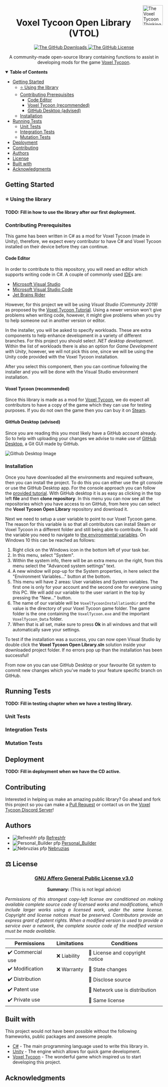 <a href="https://voxeltycoon.xyz/">
	<img src="https://cdn.discordapp.com/emojis/507727751801864192.png?size=64" alt="The Voxel Tycoon Thinking Logo" title="Voxel Tycoon Think Logo" align="right" width="64px" />
</a>

<h1 align="center">Voxel Tycoon Open Library (VTOL)</h1>

<p align="center">
	<a href="https://github.com/victorleblais/voxel-tycoon-open-library/releases">
		<img src="https://img.shields.io/github/downloads/victorleblais/voxel-tycoon-open-library/total?color=success&label=Downloads"/ alt="The GitHub Downloads">
	</a>
	<a href="https://github.com/victorleblais/voxel-tycoon-open-library/blob/main/LICENSE">
		<img src="https://img.shields.io/github/license/victorleblais/voxel-tycoon-open-library?color=informational&label=License"/ alt="The GitHub License">
	</a>
</p>

<p align="center">
A community-made open-source library containing functions to assist in
developing mods for the game <a href="https://voxeltycoon.xyz/">Voxel Tycoon</a>.
</p>

<details open><summary><b>Table of Contents</b></summary>

- [Getting Started](#getting-started)
  - [⭐️ Using the library](#using-the-library)
  - [Contributing Prerequisites](#contributing-prerequisites)
    - [Code Editor](#code-editor)
	- [Voxel Tycoon (recommended)](#voxel-tycoon-recommended)
	- [GitHub Desktop (advised)](#github-desktop-advised)
  - [Installation](#installation)
- [Running Tests](#running-tests)
  - [Unit Tests](#unit-tests)
  - [Integration Tests](#integration-tests)
  - [Mutation Tests](#mutation-tests)
- [Deployment](#deployment)
- [Contributing](#contributing)
- [Authors](#authors)
- [License](#license)
- [Built with](#build-with)
- [Acknowledgments](#acknowledgments)
</details>

## Getting Started

### ⭐️ Using the library

__**TODO: Fill in how to use the library after our first deployment.**__

### Contributing Prerequisites

This game has been written in C# as a mod for Voxel Tycoon (made in Unity),
therefore, we expect every contributor to have C# and Voxel Tycoon installed on
their device before they can continue.

#### Code Editor

In order to contribute to this repository, you will need an editor which
supports writing code in C#. A couple of commonly used
[IDE](https://en.wikipedia.org/wiki/Integrated_development_environment)s are:

- [Microsoft Visual Studio](https://visualstudio.microsoft.com/downloads/)
- [Microsoft Visual Studio Code](https://code.visualstudio.com/download)
- [Jet Brains Rider](https://www.jetbrains.com/rider/)

However, for this project we will be using *Visual Studio (Community 2019)*
as proposed by the [Voxel Tycoon Tutorial](https://docs.voxeltycoon.xyz/guides/script-mods/creating-your-first-script-mod/).
Using a newer version won't give problems when writing code, however, it might
give problems when you try to help someone out in another version or editor.

In the installer, you will be asked to specify workloads. These are extra
components to help enhance development in a variety of different branches.
For this project you should select *.NET desktop development*. Within the
list of workloads there is also an option for *Game Development with Unity*,
however, we will not pick this one, since we will be using the Unity code
provided with the Voxel Tycoon installation.

After you select this component, then you can continue following the installer
and you will be done with the Visual Studio environment installation.

#### Voxel Tycoon (recommended)

Since this library is made as a mod for [Voxel Tycoon](https://voxeltycoon.xyz/),
we do expect all contributors to have a copy of the game which they can use for
testing purposes. If you do not own the game then you can buy it on
[Steam](https://store.steampowered.com/app/732050/Voxel_Tycoon/).

#### GitHub Desktop (advised)

Since you are reading this you most likely have a GitHub account already.
So to help with uploading your changes we advise to make use of
[GitHub Desktop](https://desktop.github.com/), a Git GUI made by GitHub.

![Github Desktop Image](https://desktop.github.com/images/github-desktop-screenshot-windows.png)

### Installation

Once you have downloaded all the environments and required software, then you
can install the project. To do this you can either use the git console or use
the GitHub Desktop app. For the console approach you can follow the
[provided tutorial](https://help.github.com/en/github/creating-cloning-and-archiving-repositories/cloning-a-repository).
With GitHub desktop it is as easy as clicking in the top left **file** and then
**clone repository**. In this menu you can now see all the repositories which
you have access to on GitHub, from here you can select the
**Voxel Tycoon Open Library** repository and download it.

Next we need to setup a user variable to point to our Voxel Tycoon game.
The reason for this variable is so that all contributors can install Steam
or Voxel Tycoon in a different folder and still being able to contribute.
To add the variable you need to navigate to [the environmental variables](https://docs.oracle.com/en/database/oracle/machine-learning/oml4r/1.5.1/oread/creating-and-modifying-environment-variables-on-windows.html).
On Windows 10 this can be reached as follows:

1. Right click on the Windows icon in the bottom left of your task bar.
2. In this menu, select "System".
3. Within the system info, there will be an extra menu on the right,
   from this menu select the "Advanced system settings" text.
4. A new window will pop-up for the System properties,
   in here select the "Environment Variables..." button at the bottom.
5. This menu will have 2 areas: User variables and System variables.
   The first one is only for your account and the second one for everyone
   using this PC. We will add our variable to the user variant in the top
   by pressing the "New..." button.
6. The name of our variable will be `VoxelTycoonInstallationDir` and the value
   is the directory of your Voxel Tycoon game folder. The game folder is the one
   containing the `VoxelTycoon.exe` and the important `VoxelTycoon_Data` folder.
7. When that is all set, make sure to press **Ok** in all windows and that will
   automatically save your settings.

To test if the installation was a success, you can now open Visual Studio by
double click the **Voxel Tycoon Open Library.sln** solution inside your
downloaded project folder. If no errors pop up than the installation has been
successful!

From now on you can use GitHub Desktop or your favourite Git system to commit
new changes which you've made to your feature specific branch on GitHub.

## Running Tests

__**TODO: Fill in testing chapter when we have a testing library.**__

### Unit Tests

### Integration Tests

### Mutation Tests

## Deployment

__**TODO: Fill in deployment when we have the CD active.**__

## Contributing

Interested in helping us make an amazing public library? Go ahead and fork
this project so you can make a [Pull Request](https://docs.github.com/en/github/collaborating-with-pull-requests/proposing-changes-to-your-work-with-pull-requests/creating-a-pull-request-from-a-fork)
or contact us on the [Voxel Tycoon Discord Server](https://discord.gg/voxeltycoon)!

## Authors

- <span>![Refreshfr pfp](https://cdn.discordapp.com/avatars/68831516825759744/b8aaa97ab6fad21ace52ef73de104cf5.webp?size=16)</span> <span>[Refreshfr](https://github.com/victorleblais)</span>
- <span>![Personal_Builder pfp](https://cdn.discordapp.com/avatars/104632306676809728/031723c293aa44c81d7ae42f4e54de8e.webp?size=16)</span> <span>[Personal_Builder](https://github.com/kevin4998)</span>
- <span>![Nebruzias pfp](https://cdn.discordapp.com/avatars/252190977207435266/a2b227048295861260c61f9816f4ca5a.webp?size=16)</span> <span>[Nebruzias](https://github.com/evertn)</span>

## ⚖️ License

<h3 align="center"><a href="https://github.com/victorleblais/voxel-tycoon-open-library/blob/main/LICENSE"><b>GNU Affero General Public License v3.0</b></a></h3>

<p align="center"><b>Summary:</b> (This is not legal advice)</p>
<p align="justify"><i>
Permissions of this strongest copy-left license are conditioned on making
available complete source code of licensed works and modifications, which
include larger works using a licensed work, under the same license. Copyright
and license notices must be preserved. Contributors provide an express grant of
patent rights. When a modified version is used to provide a service over a
network, the complete source code of the modified version must be made available.
</i></p>

| Permissions       | Limitations  | Conditions                     |
| ----------------- | ------------ | ------------------------------ |
| ✔️ Commercial use | ❌ Liability | 🔵 License and copyright notice |
| ✔️ Modification   | ❌ Warranty  | 🔵 State changes                |
| ✔️ Distribution   |              | 🔵 Disclose source              |
| ✔️ Patent use     |              | 🔵 Network use is distribution  |
| ✔️ Private use    |              | 🔵 Same license                 |

## Built with

This project would not have been possible without the following frameworks,
public packages and awesome people.

- [C#](https://docs.microsoft.com/en-us/dotnet/csharp/) - The main programming
  language used to write this library in.
- [Unity](https://unity.com/) - The engine which allows for quick game
  development.
- [Voxel Tycoon](https://voxeltycoon.xyz/) - The wonderful game which inspired
  us to start developing this project.

## Acknowledgments